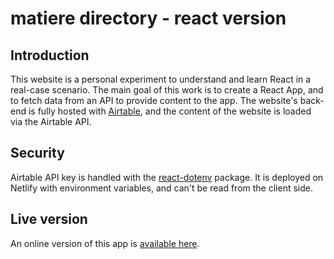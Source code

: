 # matiere directory - react version

## Introduction

This website is a personal experiment to understand and learn React in a real-case scenario. The main goal of this work is to create a React App, and to fetch data from an API to provide content to the app. The website's back-end is fully hosted with [Airtable](https://airtable.com/), and the content of the website is loaded via the Airtable API.

## Security

Airtable API key is handled with the [react-dotenv](https://www.npmjs.com/package/react-dotenv) package. It is deployed on Netlify with environment variables, and can't be read from the client side.

## Live version

An online version of this app is [available here](https://annuaire-reemploi.netlify.app/).